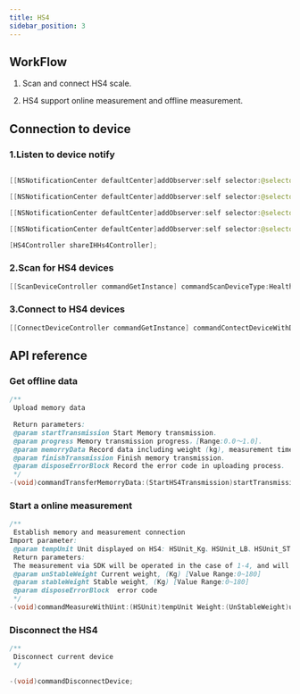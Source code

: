 ```yaml
---
title: HS4
sidebar_position: 3
---
```


## WorkFlow

1. Scan and connect HS4 scale.

2. HS4 support online measurement and offline measurement.

## Connection to device

### 1.Listen to device notify

```java

[[NSNotificationCenter defaultCenter]addObserver:self selector:@selector(DeviceDiscover:) name:HS4Discover object:nil];

[[NSNotificationCenter defaultCenter]addObserver:self selector:@selector(DeviceConnectFail:) name:HS4ConnectFailed object:nil];

[[NSNotificationCenter defaultCenter]addObserver:self selector:@selector(DeviceConnect:) name:HS4ConnectNoti object:nil];

[[NSNotificationCenter defaultCenter]addObserver:self selector:@selector(DeviceDisConnect:) name:HS4DisConnectNoti object:nil];

[HS4Controller shareIHHs4Controller];
```

### 2.Scan for HS4 devices

```java
[[ScanDeviceController commandGetInstance] commandScanDeviceType:HealthDeviceType_HS4];
```

### 3.Connect to HS4 devices

```java
[[ConnectDeviceController commandGetInstance] commandContectDeviceWithDeviceType:HealthDeviceType_HS4 andSerialNub:deviceMac];
```

## API reference

### Get offline data

```java
/**
 Upload memory data
 
 Return parameters:
 @param startTransmission Start Memory transmission.
 @param progress Memory transmission progress，[Range:0.0～1.0].
 @param memorryData Record data including weight (kg), measurement time，coordinated key：weight，date.[Range of weight 0.0~180.0(kg)]
 @param finishTransmission Finish memory transmission.
 @param disposeErrorBlock Record the error code in uploading process.
 */
-(void)commandTransferMemorryData:(StartHS4Transmission)startTransmission DisposeProgress:(DisposeProgress)progress MemorryData:(MemorryData)memorryData FinishTransmission:(FinishHS4Transmission)finishTransmission DisposeErrorBlock:(DisposeHS4ErrorBlock)disposeErrorBlock;
```

### Start a online measurement

```java
/**
 Establish memory and measurement connection
Import parameter:
 @param tempUnit Unit displayed on HS4: HSUnit_Kg、HSUnit_LB、HSUnit_ST。
 Return parameters:
 The measurement via SDK will be operated in the case of 1-4, and will be terminated if any of 5-8 occurs. The interface needs to be re-called after analyzing the return parameters.
 @param unStableWeight Current weight, (Kg) [Value Range:0~180]
 @param stableWeight Stable weight, (Kg) [Value Range:0~180]
 @param disposeErrorBlock  error code
 */
-(void)commandMeasureWithUint:(HSUnit)tempUnit Weight:(UnStableWeight)unStableWeight StableWeight:(StableWeight)stableWeight DisposeErrorBlock:(DisposeHS4ErrorBlock)disposeErrorBlock;
```

### Disconnect the HS4

```java
/**
 Disconnect current device
 */

-(void)commandDisconnectDevice;
```
